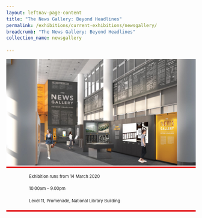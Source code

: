 ```yaml
---
layout: leftnav-page-content
title: "The News Gallery: Beyond Headlines"
permalink: /exhibitions/current-exhibitions/newsgallery/
breadcrumb: "The News Gallery: Beyond Headlines"
collection_name: newsgallery

---
```


<section class="sgds-section-about">
<div class="sgds-container">
    <div class="row">
        <div class="col is-full">
            <img src="/images/event-images/newsgallery/TNG_1200x675.jpg" alt="A computer-render of the News Gallery">
        </div>
    </div>
    <div class="row">
        <div class="col is-12" style="padding: 2px 0; background-color: #E21216;">
        </div>
    </div>
        <div class="row">
            <div class="col">
                <ul style="list-style: none; margin-left: 0px;">
                    <li style="margin-bottom: 1rem;">
                        <span class="sgds-icon sgds-icon-calendar" style="font-size: 150%; display: inline-block; float: left; vertical-align: middle;"></span>
                        <div style="font-size: 80%; line-height: 150%; padding-left: 2.3rem;">Exhibition runs from 14 March 2020</div>
                    </li> 
                    <li style="margin-bottom: 1rem;">
                        <span class="sgds-icon sgds-icon-clock" style="font-size: 150%; display: inline-block; float: left; vertical-align: middle;"></span>
                        <div style="font-size: 80%; line-height: 150%; padding-left: 2.3rem;">10.00am – 9.00pm</div>
                    </li>          
                    <li style="margin-bottom: 1rem;">
                        <span class="sgds-icon sgds-icon-map" style="font-size: 150%; display: inline-block; float: left; vertical-align: middle;"></span>
                        <div style="font-size: 80%; line-height: 150%; padding-left: 2.3rem;">Level 11, Promenade, National Library Building</div>
                    </li>
                    </ul>
                </div>
            </div>
    <div class="row">
        <div class="col is-12" style="padding: 2px 0; background-color: #E21216;">
        </div>
    </div>
</div>
</section>